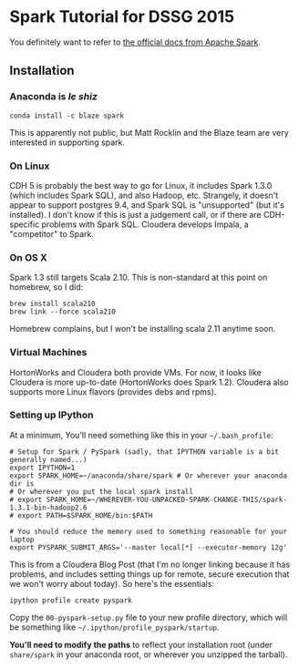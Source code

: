 Spark Tutorial for DSSG 2015
============================

You definitely want to refer to [the official docs from Apache
Spark](https://spark.apache.org/docs/latest/).

Installation
------------

### Anaconda is *le shiz*

    conda install -c blaze spark

This is apparently not public, but Matt Rocklin and the Blaze team are very
interested in supporting spark.

### On Linux

CDH 5 is probably the best way to go for Linux, it includes Spark 1.3.0 (which
includes Spark SQL), and also Hadoop, etc. Strangely, it doesn't appear to
support postgres 9.4, and Spark SQL is "unsupported" (but it's installed). I
don't know if this is just a judgement call, or if there are CDH-specific
problems with Spark SQL. Cloudera develops Impala, a "competitor" to Spark.

### On OS X

Spark 1.3 still targets Scala 2.10. This is non-standard at this point on
homebrew, so I did:

    brew install scala210
    brew link --force scala210

Homebrew complains, but I won't be installing scala 2.11 anytime soon.

### Virtual Machines

HortonWorks and Cloudera both provide VMs. For now, it looks like Cloudera is
more up-to-date (HortonWorks does Spark 1.2). Cloudera also supports more Linux
flavors (provides debs and rpms).

### Setting up IPython

At a minimum, You'll need something like this in your `~/.bash_profile`:

    # Setup for Spark / PySpark (sadly, that IPYTHON variable is a bit generally named...)
    export IPYTHON=1
    export SPARK_HOME=~/anaconda/share/spark # Or wherever your anaconda dir is
    # Or wherever you put the local spark install
    # export SPARK_HOME=~/WHEREVER-YOU-UNPACKED-SPARK-CHANGE-THIS/spark-1.3.1-bin-hadoop2.6
    # export PATH=$SPARK_HOME/bin:$PATH

    # You should reduce the memory used to something reasonable for your laptop
    export PYSPARK_SUBMIT_ARGS='--master local[*] --executor-memory 12g'

This is from a Cloudera Blog Post (that I'm no longer linking because it has
problems, and includes setting things up for remote, secure execution that we won't
worry about today). So here's the essentials:

    ipython profile create pyspark

Copy the `00-pyspark-setup.py` file to your new profile directory, which will
be something like `~/.ipython/profile_pyspark/startup`.

**You'll need to modify the paths** to reflect your installation root (under
`share/spark` in your anaconda root, or wherever you unzipped the tarball).
